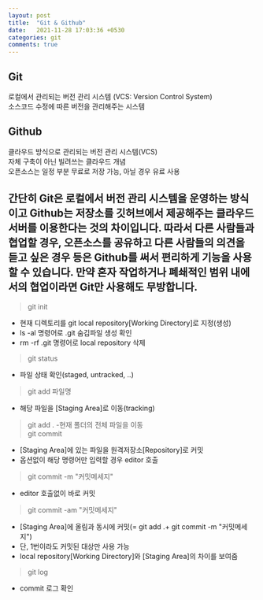 ```yaml
---
layout: post
title:  "Git & Github"
date:   2021-11-28 17:03:36 +0530
categories: git
comments: true
---
```


## Git
로컬에서 관리되는 버전 관리 시스템 (VCS: Version Control System)  
소스코드 수정에 따른 버전을 관리해주는 시스템  

## Github
클라우드 방식으로 관리되는 버전 관리 시스템(VCS)  
자체 구축이 아닌 빌려쓰는 클라우드 개념  
오픈소스는 일정 부분 무료로 저장 가능, 아닐 경우 유료 사용  


간단히 Git은 로컬에서 버전 관리 시스템을 운영하는 방식이고 Github는 저장소를 깃허브에서 제공해주는 클라우드 서버를 이용한다는 것의 차이입니다. 따라서 다른 사람들과 협업할 경우, 오픈소스를 공유하고 다른 사람들의 의견을 듣고 싶은 경우 등은 Github를 써서 편리하게 기능을 사용할 수 있습니다. 만약 혼자 작업하거나 폐쇄적인 범위 내에서의 협업이라면 Git만 사용해도 무방합니다. 
-----------------------------------

>git init
  - 현재 디렉토리를 git local repository[Working Directory]로 지정(생성)  
  - ls -al 명령어로 .git 숨김파일 생성 확인  
  - rm -rf .git 명령어로 local repository 삭제  
>git status
  - 파일 상태 확인(staged, untracked, ..)  
>git add 파일명
  - 해당 파일을 [Staging Area]로 이동(tracking)  
>git add .
  -현재 폴더의 전체 파일을 이동  
>git commit
  - [Staging Area]에 있는 파일을 원격저장소[Repository]로 커밋  
  - 옵션없이 해당 명령어만 입력할 경우 editor 호출  
>git commit -m "커밋메세지"
  - editor 호출없이 바로 커밋  
>git commit -am "커밋메세지"
  - [Staging Area]에 올림과 동시에 커밋(= git add .+ git commit -m "커밋메세지")  
  - 단, 1번이라도 커밋된 대상만 사용 가능  
  - local repository[Working Directory]와 [Staging Area]의 차이를 보여줌  
>git log
  - commit 로그 확인  
